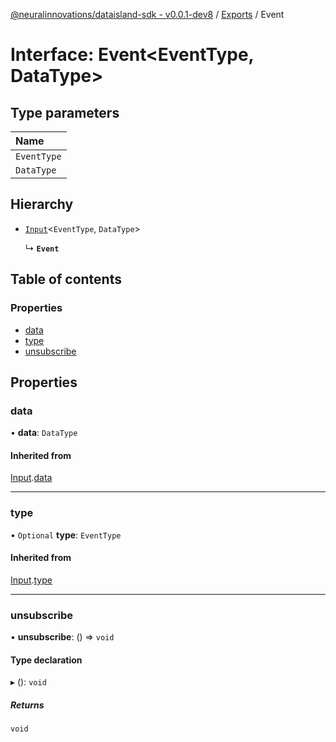 [@neuralinnovations/dataisland-sdk - v0.0.1-dev8](../../README.md) / [Exports](../modules.md) / Event

# Interface: Event\<EventType, DataType\>

## Type parameters

| Name |
| :------ |
| `EventType` |
| `DataType` |

## Hierarchy

- [`Input`](Input.md)\<`EventType`, `DataType`\>

  ↳ **`Event`**

## Table of contents

### Properties

- [data](Event.md#data)
- [type](Event.md#type)
- [unsubscribe](Event.md#unsubscribe)

## Properties

### data

• **data**: `DataType`

#### Inherited from

[Input](Input.md).[data](Input.md#data)

___

### type

• `Optional` **type**: `EventType`

#### Inherited from

[Input](Input.md).[type](Input.md#type)

___

### unsubscribe

• **unsubscribe**: () => `void`

#### Type declaration

▸ (): `void`

##### Returns

`void`
